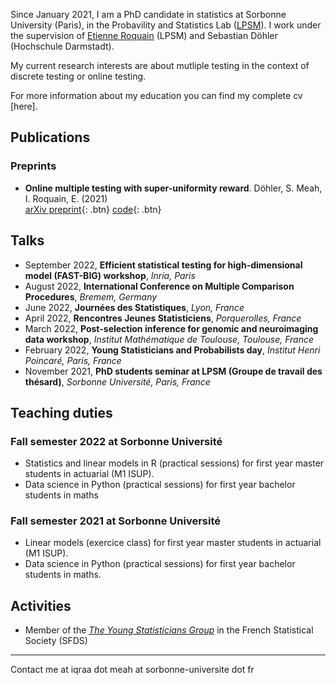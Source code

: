  Since January 2021, I am a PhD candidate in statistics at Sorbonne University (Paris), in the Probavility and Statistics Lab ([LPSM](https://www.lpsm.paris/)). I work under the supervision of [Etienne Roquain](https://etienneroquain-81.webself.net/) (LPSM) and Sebastian Döhler (Hochschule Darmstadt). 

My current research interests are about mutliple testing in the context of discrete testing or online testing. 

For more information about my education you can find my complete cv [here].

## Publications

### Preprints
* __Online multiple testing with super-uniformity reward__. Döhler, S. Meah, I. Roquain, E.  (2021)  
[<i class="fas fa-file-pdf"></i> arXiv preprint](https://arxiv.org/abs/2110.01255){: .btn}  [<i class="fab fa-github"></i> code](https://github.com/iqm15/SUREOMT){: .btn}


## Talks

* September 2022, __Efficient statistical testing for high-dimensional model (FAST-BIG) workshop__, *Inria, Paris*
* August 2022, __International Conference on Multiple Comparison Procedures__, *Bremem, Germany*
* June 2022, __Journées des Statistiques__, *Lyon, France*
* April 2022, __Rencontres Jeunes Statisticiens__, *Porquerolles, France*
* March 2022, __Post-selection inference for genomic and neuroimaging data workshop__, *Institut Mathématique de Toulouse, Toulouse, France*
* February 2022, __Young Statisticians and Probabilists day__, *Institut Henri Poincaré, Paris, France*
* November 2021, __PhD students seminar at LPSM (Groupe de travail des thésard)__, *Sorbonne Université, Paris, France*



## Teaching duties

### Fall semester 2022 at Sorbonne Université
* Statistics and linear models in R (practical sessions) for first year master students in actuarial (M1 ISUP).
* Data science in Python (practical sessions) for first year bachelor students in maths

### Fall semester 2021 at Sorbonne Université
* Linear models (exercice class) for first year master students in actuarial (M1 ISUP).
* Data science in Python (practical sessions) for first year bachelor students in maths.

## Activities
* Member of the *[The Young Statisticians Group](https://www.sfds.asso.fr/fr/jeunes_statisticiens/468-les_jeunes_statisticiens/)* in the French Statistical Society (SFDS)

---
Contact me at iqraa dot meah at sorbonne-universite dot fr
